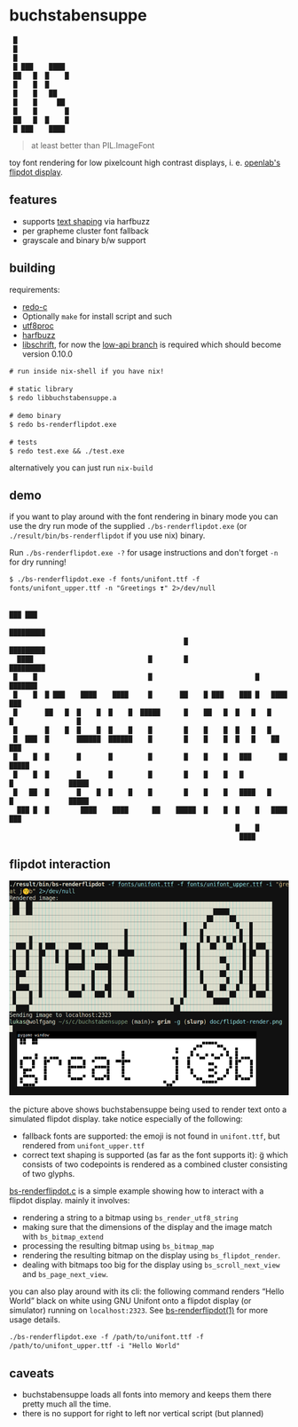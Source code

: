 # buchstabensuppe

```
 █             
 █             
 █             
 █ ███    ████ 
 ██   █  █    █
 █    █  █     
 █    █   ██   
 █    █     ██ 
 █    █       █
 ██   █  █    █
 █ ███    ████ 
```

> at least better than PIL.ImageFont

toy font rendering for low pixelcount high contrast displays,
i. e. [openlab's flipdot display](https://wiki.openlab-augsburg.de/Flipdots).

## features

* supports [text shaping](https://harfbuzz.github.io/what-is-harfbuzz.html#what-is-text-shaping)
  via harfbuzz
* per grapheme cluster font fallback
* grayscale and binary b/w support

## building

requirements:

* [redo-c](https://github.com/leahneukirchen/redo-c)
* Optionally `make` for install script and such
* [utf8proc](https://juliastrings.github.io/utf8proc)
* [harfbuzz](harfbuzz.github.io/)
* [libschrift](https://github.com/tomolt/libschrift),
  for now the [low-api branch](https://github.com/tomolt/libschrift/tree/low-api)
  is required which should become version 0.10.0

```
# run inside nix-shell if you have nix!

# static library
$ redo libbuchstabensuppe.a

# demo binary
$ redo bs-renderflipdot.exe

# tests
$ redo test.exe && ./test.exe
```

alternatively you can just run `nix-build`

## demo

if you want to play around with the font rendering in binary
mode you can use the dry run mode of the supplied `./bs-renderflipdot.exe`
(or `./result/bin/bs-renderflipdot` if you use nix) binary.

Run `./bs-renderflipdot.exe -?` for usage instructions and don't forget `-n`
for dry running!

```
$ ./bs-renderflipdot.exe -f fonts/unifont.ttf -f fonts/unifont_upper.ttf -n "Greetings ❣️" 2>/dev/null
                                                                                            
                                                                                    ███ ███ 
                                                                                   █████████
                                            █                                      █████████
  ████                             █        █                                      █████████
 █    █                            █                          █                     ███████ 
 █    █  █ ███    ████    ████     █       ██    █ ███    ███ █   ████                ███   
 █       ██   █  █    █  █    █  █████      █    ██   █  █   █   █    █                █    
 █       █    █  █    █  █    █    █        █    █    █  █   █   █                          
 █  ███  █       ██████  ██████    █        █    █    █  █   █    ██                  ███   
 █    █  █       █       █         █        █    █    █   ███       ██               █████  
 █    █  █       █       █         █        █    █    █   █           █              █████  
 █   ██  █       █    █  █    █    █        █    █    █   ████   █    █              █████  
  ███ █  █        ████    ████      ██    █████  █    █  █    █   ████                ███   
                                                         █    █                             
                                                          ████                              
```

## flipdot interaction

![An example where buchstabensuppe does an admirable job rendering a string onto a simulated flipdot display](doc/flipdot-render.png)

the picture above shows buchstabensuppe being used to render text
onto a simulated flipdot display. take notice especially of the following:

* fallback fonts are supported: the emoji is not found in `unifont.ttf`,
  but rendered from `unifont_upper.ttf`
* correct text shaping is supported (as far as the font supports it):
  g̈ which consists of two codepoints is rendered as a combined cluster
  consisting of two glyphs.

[bs-renderflipdot.c](./bs-renderflipdot.c) is a simple example showing
how to interact with a flipdot display. mainly it involves:

* rendering a string to a bitmap using `bs_render_utf8_string`
* making sure that the dimensions of the display and the image
  match with `bs_bitmap_extend`
* processing the resulting bitmap using `bs_bitmap_map`
* rendering the resulting bitmap on the display using
  `bs_flipdot_render`.
* dealing with bitmaps too big for the display using
  `bs_scroll_next_view` and `bs_page_next_view`.

you can also play around with its cli: the following command
renders “Hello World” black on white using GNU Unifont onto
a flipdot display (or simulator) running on `localhost:2323`.
See [bs-renderflipdot(1)](https://sternenseemann.github.io/buchstabensuppe/man/bs-renderflipdot.1.html)
for more usage details.

```
./bs-renderflipdot.exe -f /path/to/unifont.ttf -f /path/to/unifont_upper.ttf -i "Hello World"
```

## caveats

* buchstabensuppe loads all fonts into memory and keeps them there pretty much
  all the time.
* there is no support for right to left nor vertical script (but planned)
